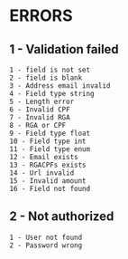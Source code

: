 # ERRORS

## 1 - Validation failed
	1 - field is not set
	2 - field is blank
	3 - Address email invalid
	4 - Field type string
	5 - Length error
	6 - Invalid CPF
	7 - Invalid RGA
	8 - RGA or CPF
	9 - Field type float
	10 - Field type int
	11 - Field type enum
	12 - Email exists
	13 - RGACPFs exists
	14 - Url invalid
	15 - Invalid amount
	16 - Field not found

## 2 - Not authorized

	1 - User not found
	2 - Password wrong